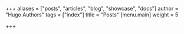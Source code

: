 +++
aliases = ["posts", "articles", "blog", "showcase", "docs"]
author = "Hugo Authors"
tags = ["index"]
title = "Posts"
[menu.main]
weight = 5

+++
